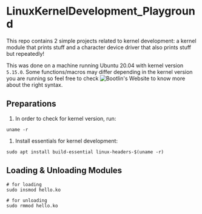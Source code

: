 # LinuxKernelDevelopment_Playground

This repo contains 2 simple projects related to kernel development: a kernel module that prints stuff and a character device driver that also prints stuff but repeatedly!

This was done on a machine running Ubuntu 20.04 with kernel version `5.15.0`. Some functions/macros may differ depending in the kernel version you are running so feel free to check ![Bootlin's Website](https://elixir.bootlin.com/linux/v5.15/source/kernel) to know more about the right syntax.

## Preparations

1. In order to check for kernel version, run:

```
uname -r
```

1. Install essentials for kernel development:

```
sudo apt install build-essential linux-headers-$(uname -r)
```

## Loading & Unloading Modules

```
# for loading
sudo insmod hello.ko

# for unloading
sudo rmmod hello.ko
```